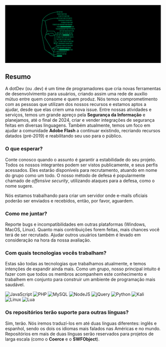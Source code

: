 <div align="center">
    <img src="https://raw.githubusercontent.com/dotDevGroup/.github/main/images/header.gif"/>
</div>

## Resumo
A dotDev (ou .dev) é um time de programadores que cria novas ferramentas de desenvolvimento para usuários, criando assim uma rede de auxílio mútuo entre quem consome e quem produz. Nós temos comprometimento com as pessoas que utilizam dos nossos recursos e estamos aptos a ajudar, desde que elas criem uma nova issue. Entre nossas atividades e serviços, temos um grande apreço pela **Segurança da Informação** e planejamos, até o final de 2024, criar e vender integrações de segurança feitas em diversas linguagens. Também atualmente, temos um foco em ajudar a comunidade **Adobe Flash** a continuar existindo, recriando recursos datados (pré-2019) e reabilitando seu uso para o público.

### O que esperar?
Conte conosco quando o assunto é garantir a estabilidade do seu projeto. Todos os nossos integrantes podem ser vistos publicamente, e seus perfis acessados. Eles estarão disponíveis para recrutamento, atuando em nome do grupo como um todo. O nosso método de defesa é popularmente chamado de *offensive security*, utilizando ataques para a defesa, como o nome sugere.

Nós estamos trabalhando para criar um servidor onde e-mails oficiais poderão ser enviados e recebidos, então, por favor, aguardem.

### Como me juntar?
Reporte bugs e incompatibilidades em outras plataformas (Windows, MacOS, Linux). Quanto mais contribuições forem feitas, mais chances você terá de ser recrutado. Ajudar outros usuários também é levado em consideração na hora da nossa avaliação.

### Com quais tecnologias vocês trabalham?
Estas são todas as tecnologias que trabalhamos atualmente, e temos intenções de expandir ainda mais. Como um grupo, nosso principal intuito é fazer com que todos os membros acompanhem este conhecimento e trabalhem em conjunto para construir um ambiente de programação mais saudável.

![JavaScript](https://img.shields.io/badge/-JavaScript-9e7e15?style=flat-square&logo=javascript)
![PHP](https://img.shields.io/badge/-PHP-1a165f?style=flat-square&logo=php)
![MySQL](https://img.shields.io/badge/-MySQL-black?style=flat-square&logo=mysql&logoColor=white)
![NodeJS](https://img.shields.io/badge/-NodeJS-031c03?style=flat-square&logo=Node.js)
![jQuery](https://img.shields.io/badge/-jQuery-1d2d39?style=flat-square&logo=jquery)
![Python](https://img.shields.io/badge/-Python-0c0c0c?style=flat-square&logo=python)
![Kali](https://img.shields.io/badge/Kali-268BEE?style=flat-square&logo=kalilinux&logoColor=white)
![Linux](https://img.shields.io/badge/Linux-FCC624?style=flat-square&logo=linux&logoColor=black)
![Lua](https://img.shields.io/badge/Lua-%232C2D72.svg?style=flat-square&logo=lua&logoColor=white)

### Os repositórios terão suporte para outras línguas?
Sim, terão. Nós iremos traduzí-los em até duas línguas diferentes: inglês e espanhol, sendo os dois os idiomas mais falados nas Américas e no mundo. Repositórios em mais de duas línguas serão reservados para projetos de larga escala (como o **Coerce** e o **SWFObject**).
